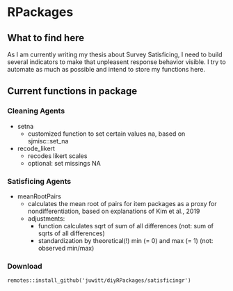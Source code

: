 # RPackages


## What to find here

As I am currently writing my thesis about Survey Satisficing, I need to build several indicators to make that unpleasent response behavior visible. I try to automate as much as possible and intend to store my functions here.

## Current functions in package

### Cleaning Agents

- setna 
    - customized function to set certain values na, based on sjmisc::set_na
- recode_likert
    - recodes likert scales
    - optional: set missings NA


### Satisficing Agents

- meanRootPairs
    - calculates the mean root of pairs for item packages as a proxy for nondifferentiation, based on explanations of Kim et al., 2019
    - adjustments: 
        - function calculates sqrt of sum of all differences (not: sum of sqrts of all differences)
        - standardization by theoretical(!) min (= 0) and max (= 1) (not: observed min/max)
     
### Download
`remotes::install_github('juwitt/diyRPackages/satisficingr')`


